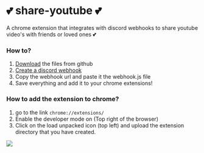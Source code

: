 # 💕 share-youtube 💕
A chrome extension that integrates with discord webhooks to share youtube video's with friends or loved ones 💕


### How to?

1. [Download](https://github.com/Nidrux/share-youtube/releases/tag/1.0.0) the files from github
2. [Create a discord webhook](https://support.discord.com/hc/en-us/articles/228383668-Intro-to-Webhooks)
3. Copy the webhook url and paste it the webhook.js file
4. Save everything and add it to your chrome extensions! 

### How to add the extension to chrome?
1. go to the link `chrome://extensions/`
2. Enable the developer mode on (Top right of the browser)
3. Click on the load unpacked icon (top left) and upload the extension directory that you have created.



![](https://img.shields.io/github/repo-size/Nidrux/share-youtube)
